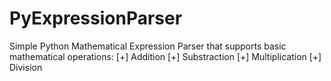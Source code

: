 # PyExpressionParser

Simple Python Mathematical Expression Parser that supports basic
mathematical operations:
[+] Addition
[+] Substraction
[+] Multiplication
[+] Division

